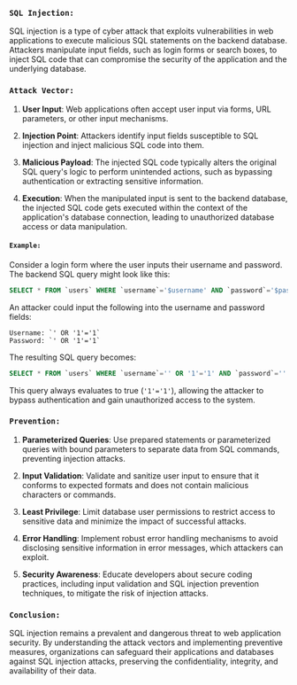### `SQL Injection:`

SQL injection is a type of cyber attack that exploits vulnerabilities in web applications to execute malicious SQL statements on the backend database. Attackers manipulate input fields, such as login forms or search boxes, to inject SQL code that can compromise the security of the application and the underlying database.

### `Attack Vector:`

1. **User Input**: Web applications often accept user input via forms, URL parameters, or other input mechanisms.

2. **Injection Point**: Attackers identify input fields susceptible to SQL injection and inject malicious SQL code into them.

3. **Malicious Payload**: The injected SQL code typically alters the original SQL query's logic to perform unintended actions, such as bypassing authentication or extracting sensitive information.

4. **Execution**: When the manipulated input is sent to the backend database, the injected SQL code gets executed within the context of the application's database connection, leading to unauthorized database access or data manipulation.

#### `Example:`

Consider a login form where the user inputs their username and password. The backend SQL query might look like this:

```sql
SELECT * FROM `users` WHERE `username`='$username' AND `password`='$password'
```

An attacker could input the following into the username and password fields:

```plaintext
Username: `' OR '1'='1`
Password: `' OR '1'='1`
```

The resulting SQL query becomes:

```sql
SELECT * FROM `users` WHERE `username`='' OR '1'='1' AND `password`='' OR '1'='1'
```

This query always evaluates to true (`'1'='1'`), allowing the attacker to bypass authentication and gain unauthorized access to the system.

### `Prevention:`

1. **Parameterized Queries**: Use prepared statements or parameterized queries with bound parameters to separate data from SQL commands, preventing injection attacks.

2. **Input Validation**: Validate and sanitize user input to ensure that it conforms to expected formats and does not contain malicious characters or commands.

3. **Least Privilege**: Limit database user permissions to restrict access to sensitive data and minimize the impact of successful attacks.

4. **Error Handling**: Implement robust error handling mechanisms to avoid disclosing sensitive information in error messages, which attackers can exploit.

5. **Security Awareness**: Educate developers about secure coding practices, including input validation and SQL injection prevention techniques, to mitigate the risk of injection attacks.

### `Conclusion:`

SQL injection remains a prevalent and dangerous threat to web application security. By understanding the attack vectors and implementing preventive measures, organizations can safeguard their applications and databases against SQL injection attacks, preserving the confidentiality, integrity, and availability of their data.
